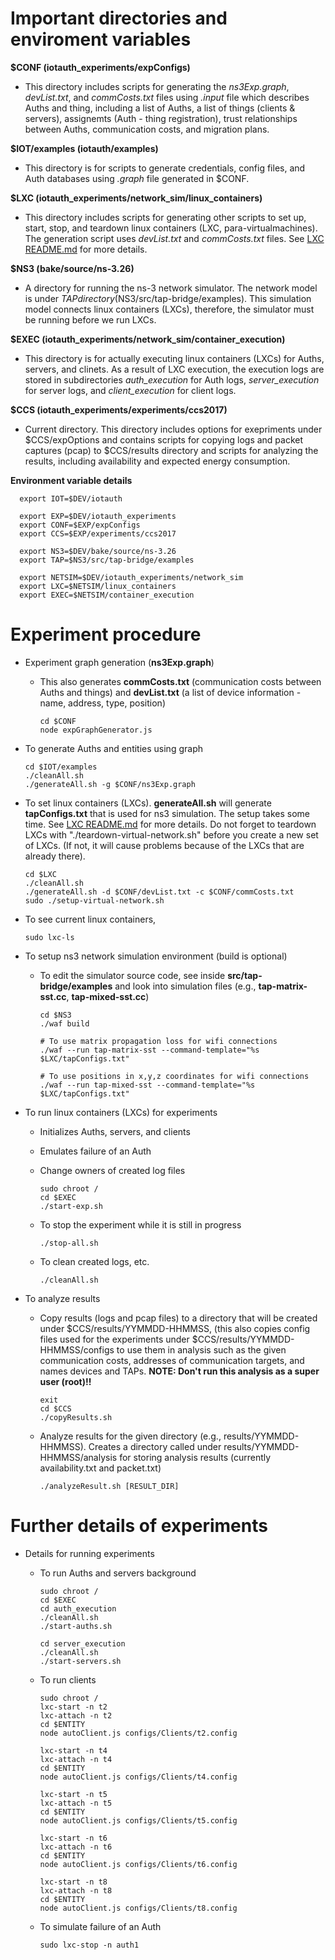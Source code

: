 # Important directories and enviroment variables

**$CONF (iotauth_experiments/expConfigs)**

* This directory includes scripts for generating the *ns3Exp.graph*, *devList.txt*, and *commCosts.txt* files using *.input* file which describes Auths and thing, including a list of Auths, a list of things (clients & servers), assignemts (Auth - thing registration), trust relationships between Auths, communication costs, and migration plans.
  
**$IOT/examples (iotauth/examples)**

* This directory is for scripts to generate credentials, config files, and Auth databases using *.graph* file generated in $CONF.
  
**$LXC (iotauth_experiments/network_sim/linux_containers)**

* This directory includes scripts for generating other scripts to set up, start, stop, and teardown linux containers (LXC, para-virtualmachines). The generation script uses *devList.txt* and *commCosts.txt* files. See [LXC README.md](https://github.com/iotauth/iotauth_experiments/blob/master/network_sim/linux_containers/README.md) for more details.
  
**$NS3 (bake/source/ns-3.26)**

* A directory for running the ns-3 network simulator. The network model is under $TAP directory ($NS3/src/tap-bridge/examples). This simulation model connects linux containers (LXCs), therefore, the simulator must be running before we run LXCs.

**$EXEC (iotauth_experiments/network_sim/container_execution)**

* This directory is for actually executing linux containers (LXCs) for Auths, servers, and clinets. As a result of LXC execution, the execution logs are stored in subdirectories *auth_execution* for Auth logs, *server_execution* for server logs, and *client_execution* for client logs.

**$CCS (iotauth_experiments/experiments/ccs2017)**

* Current directory. This directory includes options for exepriments under $CCS/expOptions and contains scripts for copying logs and packet captures (pcap) to $CCS/results directory and scripts for analyzing the results, including availability and expected energy consumption.

**Environment variable details**

      export IOT=$DEV/iotauth

      export EXP=$DEV/iotauth_experiments
      export CONF=$EXP/expConfigs
      export CCS=$EXP/experiments/ccs2017

      export NS3=$DEV/bake/source/ns-3.26
      export TAP=$NS3/src/tap-bridge/examples

      export NETSIM=$DEV/iotauth_experiments/network_sim
      export LXC=$NETSIM/linux_containers
      export EXEC=$NETSIM/container_execution

# Experiment procedure

* Experiment graph generation (**ns3Exp.graph**)

  * This also generates **commCosts.txt** (communication costs between Auths and things) and **devList.txt** (a list of device information - name, address, type, position)
  
        cd $CONF
        node expGraphGenerator.js

* To generate Auths and entities using graph

      cd $IOT/examples
      ./cleanAll.sh
      ./generateAll.sh -g $CONF/ns3Exp.graph

* To set linux containers (LXCs). **generateAll.sh** will generate **tapConfigs.txt** that is used for ns3 simulation. The setup takes some time. See [LXC README.md](https://github.com/iotauth/iotauth_experiments/blob/master/network_sim/linux_containers/README.md) for more details. Do not forget to teardown LXCs with "./teardown-virtual-network.sh" before you create a new set of LXCs. (If not, it will cause problems because of the LXCs that are already there).

      cd $LXC
      ./cleanAll.sh
      ./generateAll.sh -d $CONF/devList.txt -c $CONF/commCosts.txt
      sudo ./setup-virtual-network.sh

* To see current linux containers,

      sudo lxc-ls

* To setup ns3 network simulation environment (build is optional)

  * To edit the simulator source code, see inside **src/tap-bridge/examples** and look into simulation files (e.g., **tap-matrix-sst.cc**, **tap-mixed-sst.cc**)
  
        cd $NS3
        ./waf build
        
        # To use matrix propagation loss for wifi connections
        ./waf --run tap-matrix-sst --command-template="%s $LXC/tapConfigs.txt"
        
        # To use positions in x,y,z coordinates for wifi connections
        ./waf --run tap-mixed-sst --command-template="%s $LXC/tapConfigs.txt"

* To run linux containers (LXCs) for experiments

  * Initializes Auths, servers, and clients
  * Emulates failure of an Auth
  * Change owners of created log files
      
        sudo chroot /
        cd $EXEC
        ./start-exp.sh
        
  * To stop the experiment while it is still in progress
        
        ./stop-all.sh
        
  * To clean created logs, etc.
        
        ./cleanAll.sh
        
* To analyze results
  
  * Copy results (logs and pcap files) to a directory that will be created under $CCS/results/YYMMDD-HHMMSS, (this also copies config files used for the experiments under $CCS/results/YYMMDD-HHMMSS/configs to use them in analysis such as the given communication costs, addresses of communication targets, and names devices and TAPs. **NOTE: Don't run this analysis as a super user (root)!!**
  
        exit
        cd $CCS
        ./copyResults.sh

  * Analyze results for the given directory (e.g., results/YYMMDD-HHMMSS). Creates a directory called under results/YYMMDD-HHMMSS/analysis for storing analysis results (currently availability.txt and packet.txt)
  
        ./analyzeResult.sh [RESULT_DIR]

# Further details of experiments

* Details for running experiments
        
  * To run Auths and servers background

        sudo chroot /
        cd $EXEC
        cd auth_execution
        ./cleanAll.sh
        ./start-auths.sh

        cd server_execution
        ./cleanAll.sh
        ./start-servers.sh

  * To run clients

        sudo chroot /
        lxc-start -n t2
        lxc-attach -n t2
        cd $ENTITY
        node autoClient.js configs/Clients/t2.config 

        lxc-start -n t4
        lxc-attach -n t4
        cd $ENTITY
        node autoClient.js configs/Clients/t4.config 

        lxc-start -n t5
        lxc-attach -n t5
        cd $ENTITY
        node autoClient.js configs/Clients/t5.config 

        lxc-start -n t6
        lxc-attach -n t6
        cd $ENTITY
        node autoClient.js configs/Clients/t6.config 

        lxc-start -n t8
        lxc-attach -n t8
        cd $ENTITY
        node autoClient.js configs/Clients/t8.config 

  * To simulate failure of an Auth

        sudo lxc-stop -n auth1

